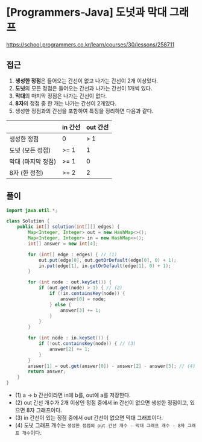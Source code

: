 [Programmers-Java] 도넛과 막대 그래프
=
<https://school.programmers.co.kr/learn/courses/30/lessons/258711>


접근
--


1. **생성한 정점**은 들어오는 간선이 없고 나가는 간선이 2개 이상있다.
2. **도넛**의 모든 정점은 들어오는 간선과 나가는 간선이 1개씩 있다.
3. **막대**의 마지막 정점은 나가는 간선이 없다.
4. **8자**의 정점 중 한 개는 나가는 간선이 2개있다.
5. 생성한 정점과의 간선을 포함하여 특징을 정리하면 다음과 같다.




|  | in 간선 | out 간선 |
| --- | --- | --- |
| 생성한 정점 | 0 | > 1 |
| 도넛 (모든 정점) | >= 1 | 1 |
| 막대 (마지막 정점) | >= 1 | 0 |
| 8자 (한 정점) | >= 2 | 2 |


풀이
--



```java
import java.util.*;

class Solution {
    public int[] solution(int[][] edges) {
        Map<Integer, Integer> out = new HashMap<>();
        Map<Integer, Integer> in = new HashMap<>();
        int[] answer = new int[4];

        for (int[] edge : edges) { // (1)
            out.put(edge[0], out.getOrDefault(edge[0], 0) + 1);
            in.put(edge[1], in.getOrDefault(edge[1], 0) + 1);
        }

        for (int node : out.keySet()) {
            if (out.get(node) > 1) { // (2)
                if (!in.containsKey(node)) {
                    answer[0] = node;
                } else {
                    answer[3] += 1;
                }
            }
        }

        for (int node : in.keySet()) {
            if (!out.containsKey(node)) { // (3)
                answer[2] += 1;
            }
        }
        answer[1] = out.get(answer[0]) - answer[2] - answer[3]; // (4)
        return answer;
    }
}
```


* (1) a -> b 간선이라면 in에 b를, out에 a를 저장한다.
* (2) out 간선 개수가 2개 이상인 정점 중에서 in 간선이 없으면 생성한 정점이고, 있으면 8자 그래프이다.
* (3) in 간선이 있는 정점 중에서 out 간선이 없으면 막대 그래프이다.
* (4) 도넛 그래프 개수는 `생성한 정점의 out 간선 개수 - 막대 그래프 개수 - 8자 그래프 개수`이다.
